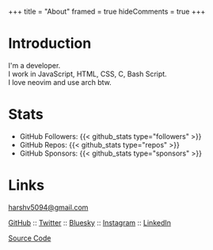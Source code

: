 +++
title = "About"
framed = true
hideComments = true
+++

# Introduction

I'm a developer.\
I work in JavaScript, HTML, CSS, C, Bash Script.\
I love neovim and use arch btw.

# Stats

- GitHub Followers: {{< github_stats type="followers" >}}
- GitHub Repos: {{< github_stats type="repos" >}}
- GitHub Sponsors: {{< github_stats type="sponsors" >}}

# Links

[harshv5094@gmail.com](mailto:harshv5094@gmail.com)

[GitHub](https://github.com/harshv5094) :: [Twitter](https://twitter.com/harshv5094) :: [Bluesky](https://bsky.app/profile/harshv5094.bsky.social) :: [Instagram](https://instagram.com/harshv5094) :: [LinkedIn](https://linkedin.com/in/harshv5094)

[Source Code](https://github.com/harshv5094/website)
